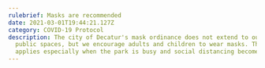 ```yaml
---
rulebrief: Masks are recommended
date: 2021-03-01T19:44:21.127Z
category: COVID-19 Protocol
description: The city of Decatur's mask ordinance does not extend to outdoor
  public spaces, but we encourage adults and children to wear masks. This
  applies especially when the park is busy and social distancing becomes harder.
---
```

